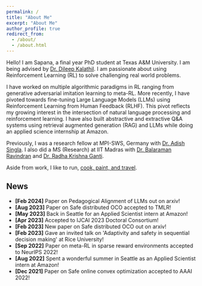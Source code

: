 ```yaml
---
permalink: /
title: "About Me"
excerpt: "About Me"
author_profile: true
redirect_from: 
  - /about/
  - /about.html
---   
```


Hello! I am Sapana, a final year PhD student at Texas A&M University. I am being advised by [Dr. Dileep Kalathil](http://people.tamu.edu/~dileep.kalathil/). I am passionate about using Reinforcement Learning (RL) to solve challenging real world problems. 

I have worked on multiple algorithmic paradigms in RL ranging from generative adversarial imitation learning to meta-RL. More recently, I have pivoted towards fine-tuning Large Language Models (LLMs) using Reinforcement Learning from Human Feedback (RLHF). This pivot reflects my growing interest in the intersection of natural language processing and reinforcement learning. I have also built abstractive and extractive Q&A systems using retrieval augmented generation (RAG) and LLMs while doing an applied science internship at Amazon.

<!--- In the long run, I want to focus on using principles from the human cognition and psychology to build better reinforcement learning agents.   

Previously, I was a research fellow in the [Machine Teaching Group](https://machineteaching.mpi-sws.org/index.html) at the Max Planck Institute for Software Systems, Saarbrücken, Germany. I was advised by [Dr. Adish Singla](https://machineteaching.mpi-sws.org/adishsingla.html).

I have completed MS (Research) in Computational Science from IIT Madras, India. My advisors during MS were [Dr. Balaraman Ravindran](http://www.cse.iitm.ac.in/~ravi/) and [Dr. Radha Krishna Ganti](http://www.ee.iitm.ac.in/~rganti/). My MS thesis is titled 'On Learning Smooth Policies in Imitation Learning'. -->

Previously, I was a research fellow at MPI-SWS, Germany with [Dr. Adish Singla](https://machineteaching.mpi-sws.org/adishsingla.html). I also did a MS (Research) at IIT Madras with [Dr. Balaraman Ravindran](http://www.cse.iitm.ac.in/~ravi/) and [Dr. Radha Krishna Ganti](http://www.ee.iitm.ac.in/~rganti/). 

Aside from work, I like to run, [cook, paint, and travel](https://www.instagram.com/a.thing.of.art/).

## News
- **[Feb 2024]** Paper on Pedagogical Alignment of LLMs out on arxiv!
- **[Aug 2023]** Paper on Safe distributed OCO accepted to TMLR!
- **[May 2023]** Back in Seattle for an Applied Scientist intern at Amazon!
- **[Apr 2023]** Accepted to IJCAI 2023 Doctoral Consortium!
- **[Feb 2023]** New paper on Safe distributed OCO out on arxiv! 
- **[Feb 2023]** Gave an invited talk on 'Adaptivity and safety in sequential decision making' at Rice University! 
- **[Sep 2022]** Paper on meta-RL in sparse reward environments accepted to NeurIPS 2022! 
- **[Aug 2022]** Spent a wonderful summer in Seattle as an Applied Scientist intern at Amazon! 
- **[Dec 2021]** Paper on Safe online convex optimization accepted to AAAI 2022! 

